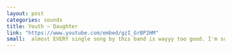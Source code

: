 ```yaml
---
layout: post
categories: sounds
title: Youth ~ Daughter
link: "https://www.youtube.com/embed/gzI_GrBP2HM"
small:  almost EVERY single song by this band is wayyy too good. I'm so excited that they're here in October.
---
```


